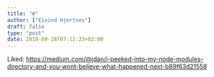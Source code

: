 ```yaml
---
title: "#"
author: ["Eivind Hjertnes"]
draft: false
type: "post"
date: 2018-09-28T07:12:23+02:00
---
```


Liked:
<https://medium.com/@jdan/i-peeked-into-my-node-modules-directory-and-you-wont-believe-what-happened-next-b89f63d21558>
